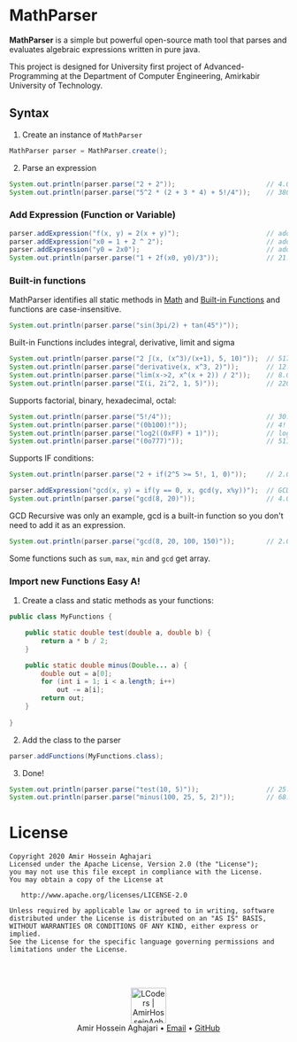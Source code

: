 # MathParser
**MathParser** is a simple but powerful open-source math tool that parses and evaluates algebraic expressions written in pure java.

This project is designed for University first project of Advanced-Programming at the Department of Computer Engineering, Amirkabir University of Technology.

## Syntax

1. Create an instance of `MathParser`
```java
MathParser parser = MathParser.create();
```

2. Parse an expression
```java
System.out.println(parser.parse("2 + 2"));                       // 4.0
System.out.println(parser.parse("5^2 * (2 + 3 * 4) + 5!/4"));    // 380.0
```

### Add Expression (Function or Variable)
```java
parser.addExpression("f(x, y) = 2(x + y)");                      // addFunction
parser.addExpression("x0 = 1 + 2 ^ 2");                          // addVariable
parser.addExpression("y0 = 2x0");                                // addVariable
System.out.println(parser.parse("1 + 2f(x0, y0)/3"));            // 21.0
```

### Built-in functions
MathParser identifies all static methods in [Math](https://docs.oracle.com/javase/8/docs/api/java/lang/Math.html) and [Built-in Functions](https://github.com/Aghajari/MathParser/blob/main/MathParser/src/com/aghajari/math/Functions.java) and functions are case-insensitive.

```java
System.out.println(parser.parse("sin(3pi/2) + tan(45°)"));
```

Built-in Functions includes integral, derivative, limit and sigma
```java
System.out.println(parser.parse("2 ∫(x, (x^3)/(x+1), 5, 10)"));  // 517.121062
System.out.println(parser.parse("derivative(x, x^3, 2)"));       // 12.0
System.out.println(parser.parse("lim(x->2, x^(x + 2)) / 2"));    // 8.0
System.out.println(parser.parse("Σ(i, 2i^2, 1, 5)"));            // 220.0
```

Supports factorial, binary, hexadecimal, octal:
```java
System.out.println(parser.parse("5!/4"));                        // 30.0
System.out.println(parser.parse("(0b100)!"));                    // 4! = 24.0
System.out.println(parser.parse("log2((0xFF) + 1)"));            // log2(256) = 8.0
System.out.println(parser.parse("(0o777)"));                     // 511.0
```

Supports IF conditions:
```java
System.out.println(parser.parse("2 + if(2^5 >= 5!, 1, 0)"));     // 2.0

parser.addExpression("gcd(x, y) = if(y == 0, x, gcd(y, x%y))");  // GCD Recursive
System.out.println(parser.parse("gcd(8, 20)"));                  // 4.0
```
GCD Recursive was only an example, gcd is a built-in function so you don't need to add it as an expression.
```java
System.out.println(parser.parse("gcd(8, 20, 100, 150)"));        // 2.0
```
Some functions such as `sum`, `max`, `min` and `gcd` get array.

### Import new Functions Easy A!

1. Create a class and static methods as your functions:
```java
public class MyFunctions {

    public static double test(double a, double b) {
        return a * b / 2;
    }

    public static double minus(Double... a) {
        double out = a[0];
        for (int i = 1; i < a.length; i++)
            out -= a[i];
        return out;
    }
    
}
```
2. Add the class to the parser
```java
parser.addFunctions(MyFunctions.class);
```
3. Done!
```java
System.out.println(parser.parse("test(10, 5)"));                 // 25.0
System.out.println(parser.parse("minus(100, 25, 5, 2)"));        // 68.0
```

License
=======

    Copyright 2020 Amir Hossein Aghajari
    Licensed under the Apache License, Version 2.0 (the "License");
    you may not use this file except in compliance with the License.
    You may obtain a copy of the License at

       http://www.apache.org/licenses/LICENSE-2.0

    Unless required by applicable law or agreed to in writing, software
    distributed under the License is distributed on an "AS IS" BASIS,
    WITHOUT WARRANTIES OR CONDITIONS OF ANY KIND, either express or implied.
    See the License for the specific language governing permissions and
    limitations under the License.


<br><br>
<div align="center">
  <img width="64" alt="LCoders | AmirHosseinAghajari" src="https://user-images.githubusercontent.com/30867537/90538314-a0a79200-e193-11ea-8d90-0a3576e28a18.png">
  <br><a>Amir Hossein Aghajari</a> • <a href="mailto:amirhossein.aghajari.82@gmail.com">Email</a> • <a href="https://github.com/Aghajari">GitHub</a>
</div>
